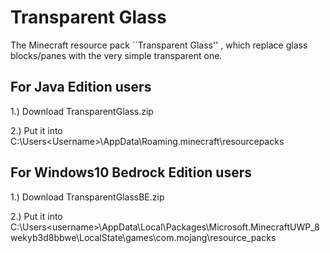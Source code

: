 # Transparent Glass
The Minecraft resource pack ``Transparent Glass'' , which replace glass blocks/panes with the very simple transparent one.

## For Java Edition users
1.) Download TransparentGlass.zip

2.) Put it into C:\Users\<Username>\AppData\Roaming\.minecraft\resourcepacks

## For Windows10 Bedrock Edition users
1.) Download TransparentGlassBE.zip

2.) Put it into C:\Users\<username>\AppData\Local\Packages\Microsoft.MinecraftUWP_8wekyb3d8bbwe\LocalState\games\com.mojang\resource_packs
